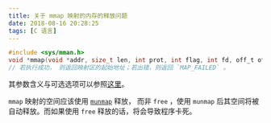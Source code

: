 ```yaml
---
title: 关于 mmap 映射的内存的释放问题
date: 2018-08-16 20:28:25
tags: [C 语言]
---
```


```C
#include <sys/mman.h>
void *mmap(void *addr, size_t len, int prot, int flag, int fd, off_t off);
// 若执行成功， 则返回映射区的起始地址；若出错，则返回 `MAP_FAILED` 。
```

<!--more-->

其参数含义与可选选项可以参照[这里](http://man7.org/linux/man-pages/man2/mmap.2.html)。

`mmap` 映射的空间应该使用 [`munmap`](http://man7.org/linux/man-pages/man2/munmap.2.html) 释放， 而非 `free` ，使用 `munmap` 后其空间将被自动释放。而如果使用 `free` 释放的话，将会导致程序卡死。